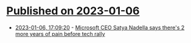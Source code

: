 # [Published on 2023-01-06](index.md)

* [2023-01-06, 17:09:20](https://news.ycombinator.com/item?id=34277477) - [Microsoft CEO Satya Nadella says there's 2 more years of pain before tech rally](https://www.cnbctv18.com/technology/microsoft-ceo-satya-nadella-says-there-will-be-2-more-years-of-pain-before-a-massive-tech-rally-15578191.htm)
